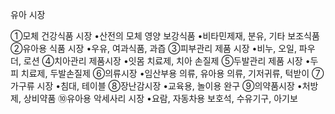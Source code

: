 유아 시장

①모체 건강식품 시장 
•산전의 모체 영양 보강식품
•비타민제재, 분유, 기타 보조식품 
②유아용 식품 시장
•우유, 여과식품, 과즙 
③피부관리 제품 시장
•비누, 오일, 파우더, 로션 
④치아관리 제품시장 
•잇몸 치료제, 치아 손질제 
⑤두발관리 제품 시장
•두피 치료제, 두발손질제 
⑥의류시장 
•임산부용 의류, 유아용 의류, 기저귀류, 턱받이 
⑦가구류 시장 
•침대, 테이블 
⑧장난감시장 
•교육용, 놀이용 완구
⑨의약품시장 
•처방제, 상비약품 
⑩유아용 악세사리 시장 
•요람, 자동차용 보호석, 수유기구, 아기보 
